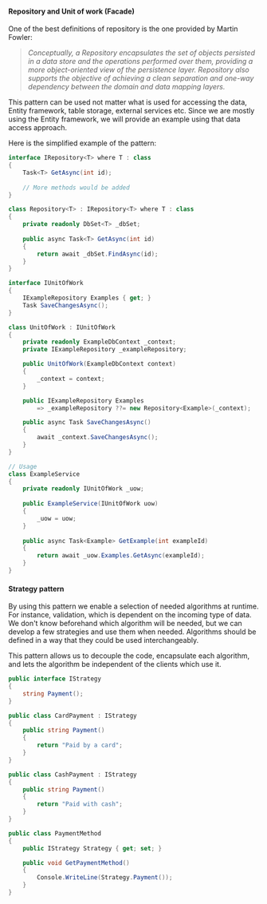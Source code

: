 #### Repository and Unit of work (Facade)

One of the best definitions of repository is the one provided by Martin Fowler:

> *Conceptually, a Repository encapsulates the set of objects persisted in a data store and the operations performed over them, providing a more object-oriented view of the persistence layer. Repository also supports the objective of achieving a clean separation and one-way dependency between the domain and data mapping layers.*

This pattern can be used not matter what is used for accessing the data, Entity framework, table storage, external services etc. Since we are mostly using the Entity framework, we will provide an example using that data access approach.

Here is the simplified example of the pattern:

```c#
interface IRepository<T> where T : class
{
    Task<T> GetAsync(int id);
    
    // More methods would be added 
}

class Repository<T> : IRepository<T> where T : class
{
    private readonly DbSet<T> _dbSet;
    
    public async Task<T> GetAsync(int id)
    {
        return await _dbSet.FindAsync(id);
    }
}

interface IUnitOfWork
{
    IExampleRepository Examples { get; }
    Task SaveChangesAsync();
}

class UnitOfWork : IUnitOfWork
{
    private readonly ExampleDbContext _context;
    private IExampleRepository _exampleRepository;

    public UnitOfWork(ExampleDbContext context)
    {
        _context = context;
    }

    public IExampleRepository Examples 
        => _exampleRepository ??= new Repository<Example>(_context);

    public async Task SaveChangesAsync()
    {
        await _context.SaveChangesAsync();
    }
}

// Usage
class ExampleService
{
    private readonly IUnitOfWork _uow;
    
    public ExampleService(IUnitOfWork uow)
    {
     	_uow = uow;   
    }
    
    public async Task<Example> GetExample(int exampleId)
    {
        return await _uow.Examples.GetAsync(exampleId);
    }
}
```



#### Strategy pattern

By using this pattern we enable a selection of needed algorithms at runtime. For instance, validation, which is dependent on the incoming type of data. We don't know beforehand which algorithm will be needed, but we can develop a few strategies and use them when needed. Algorithms should be defined in a way that they could be used interchangeably. 

This pattern allows us to decouple the code, encapsulate each algorithm, and lets the algorithm be independent of the clients which use it. 



```c#
public interface IStrategy
{
    string Payment();
}

public class CardPayment : IStrategy
{
    public string Payment()
    {
        return "Paid by a card";
    }
}

public class CashPayment : IStrategy
{
    public string Payment()
    {
        return "Paid with cash";
    }
}

public class PaymentMethod
{
    public IStrategy Strategy { get; set; }

    public void GetPaymentMethod()
    {
        Console.WriteLine(Strategy.Payment());
    }
}
```
